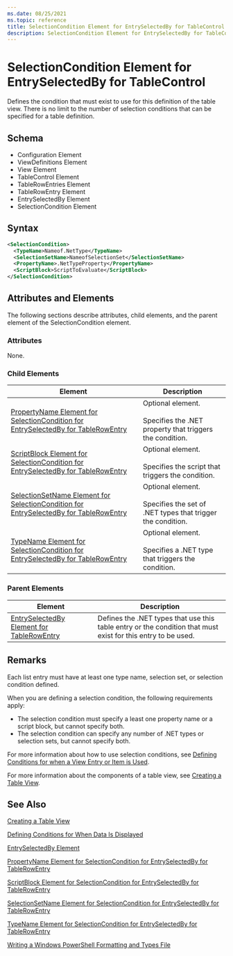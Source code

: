 ```yaml
---
ms.date: 08/25/2021
ms.topic: reference
title: SelectionCondition Element for EntrySelectedBy for TableControl
description: SelectionCondition Element for EntrySelectedBy for TableControl
---
```

# SelectionCondition Element for EntrySelectedBy for TableControl

Defines the condition that must exist to use for this definition of the table view. There is no
limit to the number of selection conditions that can be specified for a table definition.

## Schema

- Configuration Element
- ViewDefinitions Element
- View Element
- TableControl Element
- TableRowEntries Element
- TableRowEntry Element
- EntrySelectedBy Element
- SelectionCondition Element

## Syntax

```xml
<SelectionCondition>
  <TypeName>Nameof.NetType</TypeName>
  <SelectionSetName>NameofSelectionSet</SelectionSetName>
  <PropertyName>.NetTypeProperty</PropertyName>
  <ScriptBlock>ScriptToEvaluate</ScriptBlock>
</SelectionCondition>
```

## Attributes and Elements

The following sections describe attributes, child elements, and the parent element of the
SelectionCondition element.

### Attributes

None.

### Child Elements

|Element|Description|
|-------------|-----------------|
|[PropertyName Element for SelectionCondition for EntrySelectedBy for TableRowEntry](./propertyname-element-for-selectioncondition-for-entryselectedby-for-tablerowentry-format.md)|Optional element.<br /><br /> Specifies the .NET property that triggers the condition.|
|[ScriptBlock Element for SelectionCondition for EntrySelectedBy for TableRowEntry](./scriptblock-element-for-selectioncondition-for-entryselectedby-for-tablecontrol-format.md)|Optional element.<br /><br /> Specifies the script that triggers the condition.|
|[SelectionSetName Element for SelectionCondition for EntrySelectedBy for TableRowEntry](./selectionsetname-element-for-selectioncondition-for-entryselectedby-for-tablecontrol-format.md)|Optional element.<br /><br /> Specifies the set of .NET types that trigger the condition.|
|[TypeName Element for SelectionCondition for EntrySelectedBy for TableRowEntry](./typename-element-for-selectioncondition-for-entryselectedby-for-tablecontrol-format.md)|Optional element.<br /><br /> Specifies a .NET type that triggers the condition.|

### Parent Elements

|Element|Description|
|-------------|-----------------|
|[EntrySelectedBy Element for TableRowEntry](./entryselectedby-element-for-tablerowentry-for-tablecontrol-format.md)|Defines the .NET types that use this table entry or the condition that must exist for this entry to be used.|

## Remarks

Each list entry must have at least one type name, selection set, or selection condition defined.

When you are defining a selection condition, the following requirements apply:

- The selection condition must specify a least one property name or a script block, but cannot
  specify both.
- The selection condition can specify any number of .NET types or selection sets, but cannot specify
  both.

For more information about how to use selection conditions, see [Defining Conditions for when a View Entry or Item is Used](./defining-conditions-for-displaying-data.md).

For more information about the components of a table view, see [Creating a Table View](./creating-a-table-view.md).

## See Also

[Creating a Table View](./creating-a-table-view.md)

[Defining Conditions for When Data Is Displayed](./defining-conditions-for-displaying-data.md)

[EntrySelectedBy Element](./entryselectedby-element-for-tablerowentry-for-tablecontrol-format.md)

[PropertyName Element for SelectionCondition for EntrySelectedBy for TableRowEntry](./propertyname-element-for-selectioncondition-for-entryselectedby-for-tablerowentry-format.md)

[ScriptBlock Element for SelectionCondition for EntrySelectedBy for TableRowEntry](./scriptblock-element-for-selectioncondition-for-entryselectedby-for-tablecontrol-format.md)

[SelectionSetName Element for SelectionCondition for EntrySelectedBy for TableRowEntry](./selectionsetname-element-for-selectioncondition-for-entryselectedby-for-tablecontrol-format.md)

[TypeName Element for SelectionCondition for EntrySelectedBy for TableRowEntry](./typename-element-for-selectioncondition-for-entryselectedby-for-tablecontrol-format.md)

[Writing a Windows PowerShell Formatting and Types File](./writing-a-powershell-formatting-file.md)
